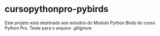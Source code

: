 # cursopythonpro-pybirds
Este projeto está destinado aos estudos do Modulo Python Birds do curso Python Pro.
Teste para o arquivo .gitignore